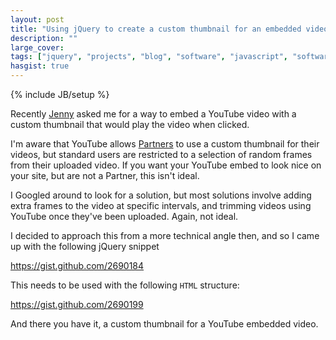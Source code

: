 ```yaml
---
layout: post
title: "Using jQuery to create a custom thumbnail for an embedded video"
description: ""
large_cover: 
tags: ["jquery", "projects", "blog", "software", "javascript", "software"]
hasgist: true
---
```

{% include JB/setup %}

Recently [Jenny](http://twitter.com/jennybroomfield) asked me for a way to embed a YouTube video with a custom thumbnail that would play the video when clicked.

I'm aware that YouTube allows [Partners](http://support.google.com/youtube/bin/topic.py?hl=en&topic=1100428) to use a custom thumbnail for their videos, but standard users are restricted to a selection of random frames from their uploaded video. If you want your YouTube embed to look nice on your site, but are not a Partner, this isn't ideal.

I Googled around to look for a solution, but most solutions involve adding extra frames to the video at specific intervals, and trimming videos using YouTube once they've been uploaded. Again, not ideal.

I decided to approach this from a more technical angle then, and so I came up with the following jQuery snippet
<div class="gist"><a href="https://gist.github.com/2690184">https://gist.github.com/2690184</a></div>

This needs to be used with the following `HTML` structure:
<div class="gist"><a href="https://gist.github.com/2690199">https://gist.github.com/2690199</a></div>

And there you have it, a custom thumbnail for a YouTube embedded video.
